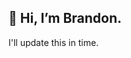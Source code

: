 ## 👋 Hi, I’m Brandon.

I'll update this in time.

<!---
brandonrbridges/brandonrbridges is a ✨ special ✨ repository because its `README.md` (this file) appears on your GitHub profile.
You can click the Preview link to take a look at your changes.
--->
